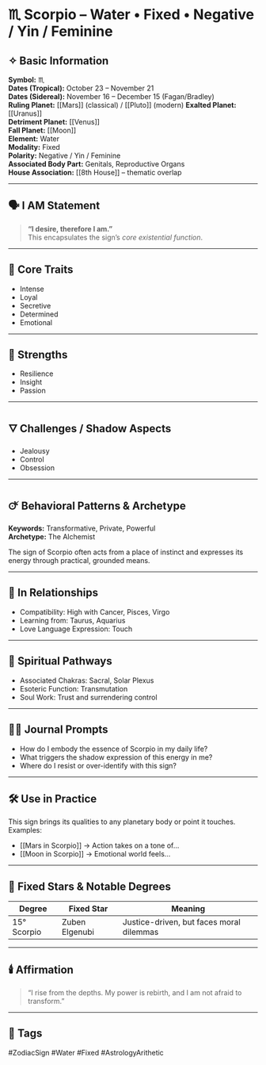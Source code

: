 # ♏ Scorpio – Water • Fixed • Negative / Yin / Feminine

## ✧ Basic Information
**Symbol:** ♏  
**Dates (Tropical):** October 23 – November 21  
**Dates (Sidereal):** November 16 – December 15 (Fagan/Bradley)  
**Ruling Planet:** [[Mars]] (classical) / [[Pluto]] (modern) 
**Exalted Planet:** [[Uranus]]  
**Detriment Planet:** [[Venus]]  
**Fall Planet:** [[Moon]]  
**Element:** Water  
**Modality:** Fixed  
**Polarity:** Negative / Yin / Feminine  
**Associated Body Part:** Genitals, Reproductive Organs  
**House Association:** [[8th House]] – thematic overlap

---

## 🗣️ I AM Statement

> **“I desire, therefore I am.”**  
> This encapsulates the sign’s *core existential function*.

---

## 🔑 Core Traits
- Intense
- Loyal
- Secretive
- Determined
- Emotional

---

## 🌿 Strengths
- Resilience
- Insight
- Passion

---

## 🜄 Challenges / Shadow Aspects
- Jealousy
- Control
- Obsession

---

## 🜚 Behavioral Patterns & Archetype

**Keywords:** Transformative, Private, Powerful  
**Archetype:** The Alchemist

The sign of Scorpio often acts from a place of instinct and expresses its energy through practical, grounded means.

---

## 🌌 In Relationships

- Compatibility: High with Cancer, Pisces, Virgo  
- Learning from: Taurus, Aquarius  
- Love Language Expression: Touch

---

## 🪷 Spiritual Pathways

- Associated Chakras: Sacral, Solar Plexus  
- Esoteric Function: Transmutation  
- Soul Work: Trust and surrendering control  

---

## ✍🏼 Journal Prompts

- How do I embody the essence of Scorpio in my daily life?  
- What triggers the shadow expression of this energy in me?  
- Where do I resist or over-identify with this sign?

---

## 🛠️ Use in Practice

This sign brings its qualities to any planetary body or point it touches.  
Examples:

- [[Mars in Scorpio]] → Action takes on a tone of…  
- [[Moon in Scorpio]] → Emotional world feels…

---

## 🌠 Fixed Stars & Notable Degrees

| Degree | Fixed Star | Meaning |
|--------|------------|---------|
| 15° Scorpio | Zuben Elgenubi | Justice-driven, but faces moral dilemmas |

---

## 🕯️ Affirmation

> “I rise from the depths. My power is rebirth, and I am not afraid to transform.”

---

## 🔖 Tags
#ZodiacSign #Water #Fixed #AstrologyArithetic
